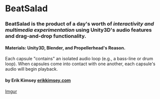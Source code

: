 # BeatSalad
### BeatSalad is the product of a day's worth of _interactivity and multimedia experimentation_ using Unity3D's audio features and drag-and-drop functionality.
#### Materials: Unity3D, Blender, and Propellerhead's Reason.

Each capsule "contains" an isolated audio loop (e.g., a bass-line or drum loop).  When capsules come into contact with one another, each capsule's audio will begin playback.

#### by Erik Kimsey [erikkimsey.com](http://erikkimsey.com)

[Imgur](https://i.imgur.com/XwSgOAf.png)




